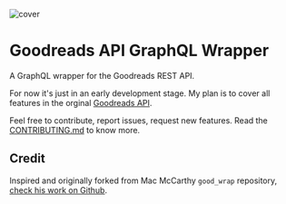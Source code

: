 ![cover](https://repository-images.githubusercontent.com/253045772/4d3f2500-7759-11ea-8088-963daa3fcb54)
# Goodreads API GraphQL Wrapper

A GraphQL wrapper for the Goodreads REST API.

For now it's just in an early development stage. My plan is to cover all features in the orginal [Goodreads API](https://www.goodreads.com/api/index).

Feel free to contribute, report issues, request new features. Read the [CONTRIBUTING.md](https://github.com/Fvaco/goodreads-graphql-wrapper/blob/develop/CONTRIBUTING.md) to know more.

## Credit

Inspired and originally forked from Mac McCarthy `good_wrap` repository, [check his work on Github](https://github.com/mcshakes).
